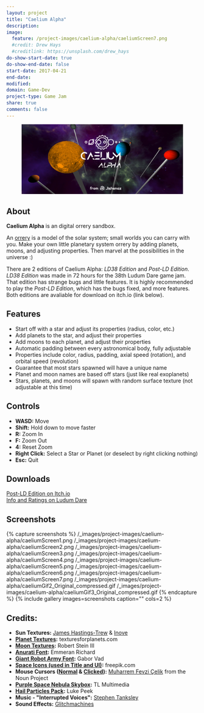 ```yaml
---
layout: project
title: "Caelium Alpha"
description: 
image:
  feature: /project-images/caelium-alpha/caeliumScreen7.png
  #credit: Drew Hays
  #creditlink: https://unsplash.com/drew_hays
do-show-start-date: true
do-show-end-date: false
start-date: 2017-04-21
end-date: 
modified: 
domain: Game-Dev
project-type: Game Jam
share: true
comments: false
---
```


<figure>
	<a href="/_images/project-images/caelium-alpha/caeliumBanner.png" target="_blank">
		<img src="/_images/project-images/caelium-alpha/caeliumBanner.png" alt="">
	</a>
</figure>

## About

**Caelium Alpha** is an digital orrery sandbox. 

An [orrery](https://www.google.com/search?q=orrery&tbm=isch) is a model of the solar system; small worlds you can carry with you. Make your own little planetary system orrery by adding planets, moons, and adjusting properties. Then marvel at the possibilities in the universe :)

There are 2 editions of Caelium Alpha: *LD38 Edition* and *Post-LD Edition*. *LD38 Edition* was made in 72 hours for the 38th Ludum Dare game jam. That edition has strange bugs and little features. It is highly recommended to play the *Post-LD Edition*, which has the bugs fixed, and more features. Both editions are avaliable for download on itch.io (link below).

## Features

 - Start off with a star and adjust its properties (radius, color, etc.)
 - Add planets to the star, and adjust their properties
 - Add moons to each planet, and adjust their properties
 - Automatic padding between every astronomical body, fully adjustable
 - Properties include color, radius, padding, axial speed (rotation), and orbital speed (revolution)
 - Guarantee that most stars spawned will have a unique name
 - Planet and moon names are based off stars (just like real exoplanets)
 - Stars, planets, and moons will spawn with random surface texture (not adjustable at this time)


## Controls

 - **WASD:** Move
 - **Shift:** Hold down to move faster
 - **R:** Zoom In
 - **F:** Zoom Out
 - **4:** Reset Zoom
 - **Right Click:** Select a Star or Planet (or deselect by right clicking nothing)
 - **Esc:** Quit


## Downloads

 <div markdown="0">
     <a href="https://jishenaz.itch.io/caelium-alpha" class="btn">
         <i class="fa fa-lg fa-external-link" aria-hidden="true"></i> Post-LD Edition on Itch.io
     </a>
 </div>
 <div markdown="0">
     <a href="https://ldjam.com/events/ludum-dare/38/caelium-alpha/" class="btn">
         <i class="fa fa-lg fa-external-link" aria-hidden="true"></i> Info and Ratings on Ludum Dare
     </a>
 </div>



## Screenshots 
 {% capture screenshots %}
 	/_images/project-images/caelium-alpha/caeliumScreen1.png
 	/_images/project-images/caelium-alpha/caeliumScreen2.png
 	/_images/project-images/caelium-alpha/caeliumScreen3.png
    /_images/project-images/caelium-alpha/caeliumScreen4.png
    /_images/project-images/caelium-alpha/caeliumScreen5.png
    /_images/project-images/caelium-alpha/caeliumScreen6.png
    /_images/project-images/caelium-alpha/caeliumScreen7.png
    /_images/project-images/caelium-alpha/caeliumGif2_Original_compressed.gif
    /_images/project-images/caelium-alpha/caeliumGif3_Original_compressed.gif
 {% endcapture %}
 {% include gallery images=screenshots caption="" cols=2 %}


## Credits:
 - **Sun Textures:** [James Hastings-Trew](http://planetpixelemporium.com/sun.html) & [Inove](http://www.solarsystemscope.com/nexus/textures/planet_textures/)
 - **[Planet Textures](http://www.texturesforplanets.com/texture-packs.shtml):** texturesforplanets.com
 - **[Moon Textures](http://freebitmaps.blogspot.com/2010/10/srgb-planet-ako.html):** Robert Stein III
 - **[Anurati Font](https://www.behance.net/gallery/33704618/ANURATI-Free-font):** Emmeran Richard
 - **[Giant Robot Army Font](http://www.dafont.com/giant-robot-army.font):** Gabor Vad
 - **[Space Icons (used in Title and UI)](https://speckyboy.com/freebie-the-space-icon-set-50-icons-svg-png/):** freepik.com
 - **Mouse Cursors ([Normal](https://thenounproject.com/term/cursor/183252/) & [Clicked](https://thenounproject.com/term/cursor/183248/)):** [Muharrem Fevzi Çelik](https://thenounproject.com/muharrem) from the Noun Project
 - **[Purple Space Nebula Skybox](https://www.assetstore.unity3d.com/en/#!/content/25117):** TL Multimedia
 - **[Hail Particles Pack](https://www.assetstore.unity3d.com/en/#!/content/62038):** Luke Peek
 - **Music - "Interrupted Voices":** [Stephen Tanksley](https://soundcloud.com/stephen-tanksley)
 - **Sound Effects:** [Glitchmachines](http://glitchmachines.com/)

